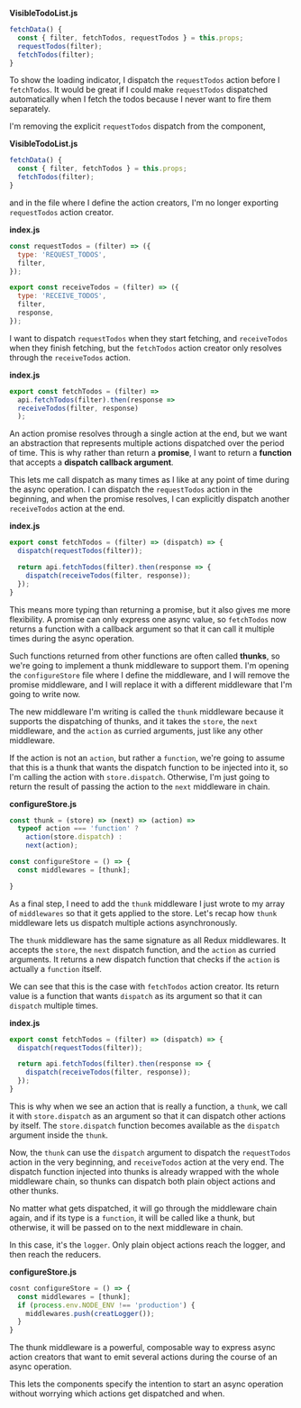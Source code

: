
**VisibleTodoList.js**
```javascript
fetchData() {
  const { filter, fetchTodos, requestTodos } = this.props;
  requestTodos(filter);
  fetchTodos(filter);
}
```
To show the loading indicator, I dispatch the `requestTodos` action before I `fetchTodos`. It would be great if I could make `requestTodos` dispatched automatically when I fetch the todos because I never want to fire them separately.

I'm removing the explicit `requestTodos` dispatch from the component, 

**VisibleTodoList.js**
```javascript
fetchData() {
  const { filter, fetchTodos } = this.props;
  fetchTodos(filter);
}
```
and in the file where I define the action creators, I'm no longer exporting `requestTodos` action creator.

**index.js**
```javascript
const requestTodos = (filter) => ({
  type: 'REQUEST_TODOS',
  filter,
});

export const receiveTodos = (filter) => ({
  type: 'RECEIVE_TODOS',
  filter,
  response,
});
```
I want to dispatch `requestTodos` when they start fetching, and `receiveTodos` when they finish fetching, but the `fetchTodos` action creator only resolves through the `receiveTodos` action.

**index.js**
```javascript
export const fetchTodos = (filter) =>
  api.fetchTodos(filter).then(response =>
  receiveTodos(filter, response)
  );
```
An action promise resolves through a single action at the end, but we want an abstraction that represents multiple actions dispatched over the period of time. This is why rather than return a **promise**, I want to return a **function** that accepts a **dispatch callback argument**.

This lets me call dispatch as many times as I like at any point of time during the async operation. I can dispatch the `requestTodos` action in the beginning, and when the promise resolves, I can explicitly dispatch another `receiveTodos` action at the end.

**index.js**
```javascript
export const fetchTodos = (filter) => (dispatch) => {
  dispatch(requestTodos(filter));

  return api.fetchTodos(filter).then(response => {
    dispatch(receiveTodos(filter, response));
  });
}
```
This means more typing than returning a promise, but it also gives me more flexibility. A promise can only express one async value, so `fetchTodos` now returns a function with a callback argument so that it can call it multiple times during the async operation.

Such functions returned from other functions are often called **thunks**, so we're going to implement a thunk middleware to support them. I'm opening the `configureStore` file where I define the middleware, and I will remove the promise middleware, and I will replace it with a different middleware that I'm going to write now.

The new middleware I'm writing is called the `thunk` middleware because it supports the dispatching of thunks, and it takes the `store`, the `next` middleware, and the `action` as curried arguments, just like any other middleware.

If the action is not an `action`, but rather a `function`, we're going to assume that this is a thunk that wants the dispatch function to be injected into it, so I'm calling the action with `store.dispatch`. Otherwise, I'm just going to return the result of passing the action to the `next` middleware in chain.

**configureStore.js**
```javascript
const thunk = (store) => (next) => (action) =>
  typeof action === 'function' ?
    action(store.dispatch) :
    next(action);

const configureStore = () => {
  const middlewares = [thunk];

}
```
As a final step, I need to add the `thunk` middleware I just wrote to my array of `middlewares` so that it gets applied to the store. Let's recap how `thunk` middleware lets us dispatch multiple actions asynchronously.

The `thunk` middleware has the same signature as all Redux middlewares. It accepts the `store`, the `next` dispatch function, and the `action` as curried arguments. It returns a new dispatch function that checks if the `action` is actually a `function` itself.

We can see that this is the case with `fetchTodos` action creator. Its return value is a function that wants `dispatch` as its argument so that it can `dispatch` multiple times.

**index.js**
```javascript
export const fetchTodos = (filter) => (dispatch) => {
  dispatch(requestTodos(filter));

  return api.fetchTodos(filter).then(response => {
    dispatch(receiveTodos(filter, response));
  });
}
```
This is why when we see an action that is really a function, a `thunk`, we call it with `store.dispatch` as an argument so that it can dispatch other actions by itself. The `store.dispatch` function becomes available as the `dispatch` argument inside the `thunk`.

Now, the `thunk` can use the `dispatch` argument to dispatch the `requestTodos` action in the very beginning, and `receiveTodos` action at the very end. The dispatch function injected into thunks is already wrapped with the whole middleware chain, so thunks can dispatch both plain object actions and other thunks.

No matter what gets dispatched, it will go through the middleware chain again, and if its type is a `function`, it will be called like a thunk, but otherwise, it will be passed on to the next middleware in chain.

In this case, it's the `logger`. Only plain object actions reach the logger, and then reach the reducers. 

**configureStore.js**
```javascript
cosnt configureStore = () => {
  const middlewares = [thunk];
  if (process.env.NODE_ENV !== 'production') {
    middlewares.push(creatLogger());
  }
}
```
The thunk middleware is a powerful, composable way to express async action creators that want to emit several actions during the course of an async operation.

This lets the components specify the intention to start an async operation without worrying which actions get dispatched and when.